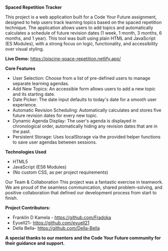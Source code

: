 
**Spaced Repetition Tracker**

This project is a web application built for a Code Your Future assignment, designed to help users track learning topics based on the spaced repetition technique. The application allows users to add topics and automatically calculates a schedule of future revision dates (1 week, 1 month, 3 months, 6 months, and 1 year).
This tool was built using plain HTML and JavaScript (ES Modules), with a strong focus on logic, functionality, and accessibility over visual styling.

**Live Demo:** https://piscine-space-repetition.netlify.app/

**Core Features**
* User Selection: Choose from a list of pre-defined users to manage separate learning agendas.
* Add New Topics: An accessible form allows users to add a new topic and its starting date.
* Date Picker: The date input defaults to today's date for a smooth user experience.
* Automatic Revision Scheduling: Automatically calculates and stores five future revision dates for every new topic.
* Dynamic Agenda Display: The user's agenda is displayed in chronological order, automatically hiding any revision dates that are in the past.
* Persistent Storage: Uses localStorage via the provided helper functions to save user agendas between sessions.

**Technologies Used**
* HTML5
* JavaScript (ES6 Modules)
* (No custom CSS, as per project requirements)


Our Team & Collaboration
This project was a fantastic exercise in teamwork. We are proud of the seamless communication, shared problem-solving, and positive collaboration that defined our development process from start to finish.

**Project Contributors:**

* Franklin D Kamela - https://github.com/Fradoka
* Eyuell21- https://github.com/eyuell21
* Della Bella- https://github.com/Della-Bella

**A special thanks to our mentors and the Code Your Future community for their guidance and support.**
